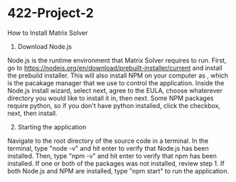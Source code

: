 # 422-Project-2
How to Install Matrix Solver

1. Download Node.js

Node.js is the runtime environment that Matrix Solver requires to run. First, go to https://nodejs.org/en/download/prebuilt-installer/current and install the prebuild installer.
This will also install NPM on your computer as , which is the pacakage manager that we use to control the application. Inside the Node.js install wizard, select next, agree to the EULA,
choose whaterever directory you would like to install it in, then next. Some NPM packages require python, so if you don't have python installed, click the checkbox, next, then install.

2. Starting the application

Navigate to the root directory of the source code in a terminal. In the terminal, type "node -v" and hit enter to verify that Node.js has been installed. Then, type "npm -v" and hit enter to verify that npm has been installed. If one or both of the packages was not installed, review step 1. If both Node.js and NPM are installed, type "npm start" to run the application.